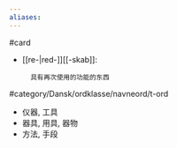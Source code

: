 ```yaml
---
aliases: 
---
```

#card 
- [[re-|red-]][[-skab]]: 

		具有再次使用的功能的东西

#category/Dansk/ordklasse/navneord/t-ord 

- 仪器, 工具
- 器具, 用具, 器物
- 方法, 手段